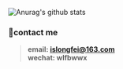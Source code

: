 ![Anurag's github stats](https://github-readme-stats.vercel.app/api?username=islongfei&show_icons=true&theme=buefy) 
### 👋contact me    
>**email: islongfei@163.com**   
>**wechat: wlfbwwx**
<!--
**islongfei/islongfei** is a ✨ _special_ ✨ repository because its `README.md` (this file) appears on your GitHub profile.
### Hi there 👋
 ⚡ achievement: Arctic Code Vault Contributor
Here are some ideas to get you started:
- ⚡achievement: Arctic Code Vault Contributor
- 🔭 I’m currently working on ...
- 🌱 I’m currently learning ...
- 👯 I’m looking to collaborate on ...
- 🤔 I’m looking for help with ...
- 💬 Contact me islongfei@163.com 
- 📫 How to reach me: ...
- 😄 Pronouns: ...
- ⚡ Fun fact: ...  

-->
